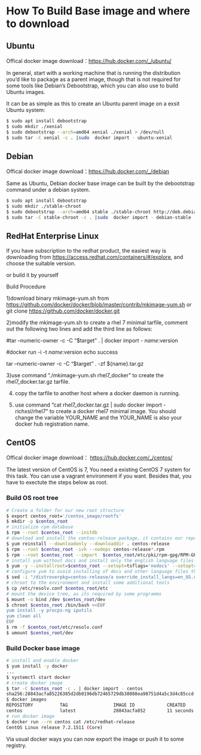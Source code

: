 # How To Build Base image and where to download
## Ubuntu

Offical docker image download：https://hub.docker.com/_/ubuntu/

In general, start with a working machine that is running the distribution you’d like to package as a parent image, though that is not required for some tools like Debian’s Debootstrap, which you can also use to build Ubuntu images.

It can be as simple as this to create an Ubuntu parent image on a exsit Ubuntu system:

```bash
$ sudo apt install debootstrap
$ sudo mkdir ./xenial
$ sudo debootstrap --arch=amd64 xenial ./xenial > /dev/null
$ sudo tar -C xenial -c . |sudo  docker import - ubuntu-xenial
```

## Debian

Offical docker image download：https://hub.docker.com/_/debian

Same as Ubuntu, Debian docker base image can be built by the debootstrap command under a debian system.

```bash
$ sudo apt install debootstrap
$ sudo mkdir ./stable-chroot
$ sudo debootstrap --arch=amd64 stable ./stable-chroot http://deb.debian.org/debian/
$ sudo tar -C stable-chroot -c . |sudo  docker import - debian-stable
```

## RedHat Enterprise Linux
If you have subscription to the redhat product, the easiest way is downloading from  https://access.redhat.com/containers/#/explore, and choose the suitable version.

or build it by yourself

Build Procedure

1)download binary mkimage-yum.sh from https://github.com/docker/docker/blob/master/contrib/mkimage-yum.sh or git clone https://github.com/docker/docker.git

2)modify the mkimage-yum.sh to create a rhel 7 minimal tarfile, comment out the following two lines and add the third line as follows:

#tar –numeric-owner -c -C “$target” . | docker import - $name:$version

#docker run -i -t $name:$version echo success

tar –numeric-owner -c -C “$target” . -zf ${name}.tar.gz

3)use command “./mkimage-yum.sh rhel7_docker” to create the rhel7_docker.tar.gz tarfile.

4) copy the tarfile to another host where a docker daemon is running.

5) use command “cat rhel7_docker.tar.gz | sudo docker import - richxsl/rhel7” to create a docker rhel7 minimal image. You should change the variable YOUR_NAME and the YOUR_NAME is also your docker hub registration name.


## CentOS

Offical docker image download： https://hub.docker.com/_/centos/

The latest version of CentOS is 7, You need a existing CentOS 7 system for this task. You can use a vagrant environment if you want. Besides that, you have to exectute the steps below as root.

### Build OS root tree
```bash
# Create a folder for our new root structure
$ export centos_root='/centos_image/rootfs'
$ mkdir -p $centos_root
# initialize rpm database
$ rpm --root $centos_root --initdb
# download and install the centos-release package, it contains our repository sources
$ yum reinstall --downloadonly --downloaddir . centos-release
$ rpm --root $centos_root -ivh --nodeps centos-release*.rpm
$ rpm --root $centos_root --import  $centos_root/etc/pki/rpm-gpg/RPM-GPG-KEY-CentOS-7
# install yum without docs and install only the english language files during the process
$ yum -y --installroot=$centos_root --setopt=tsflags='nodocs' --setopt=override_install_langs=en_US.utf8 install yum
# configure yum to avoid installing of docs and other language files than english generally
$ sed -i "/distroverpkg=centos-release/a override_install_langs=en_US.utf8\ntsflags=nodocs" $centos_root/etc/yum.conf
# chroot to the environment and install some additional tools
$ cp /etc/resolv.conf $centos_root/etc
# mount the device tree, as its required by some programms
$ mount -o bind /dev $centos_root/dev
$ chroot $centos_root /bin/bash <<EOF
yum install -y procps-ng iputils
yum clean all
EOF
$ rm -f $centos_root/etc/resolv.conf
$ umount $centos_root/dev
```

### Build Docker base image
```bash
# install and enable docker
$ yum install -y docker
...
$ systemctl start docker
# create docker image
$ tar -C $centos_root -c . | docker import - centos
sha256:28843acfa85226385d2db0196db72465729db38088ea98751d4a5c3d4c85ccd
$ docker images
REPOSITORY          TAG                 IMAGE ID            CREATED             SIZE
centos              latest              28843acfa852        11 seconds ago      287.7 MB
# run docker image
$ docker run --rm centos cat /etc/redhat-release
CentOS Linux release 7.2.1511 (Core)
```
Via usual docker ways you can now export the image or push it to some registry.

